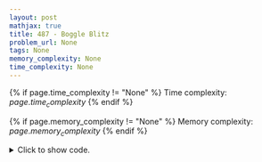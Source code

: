 ```yaml
---
layout: post
mathjax: true
title: 487 - Boggle Blitz
problem_url: None
tags: None
memory_complexity: None
time_complexity: None
---
```




{% if page.time_complexity != "None" %}
Time complexity: ${{ page.time_complexity }}$
{% endif %}

{% if page.memory_complexity != "None" %}
Memory complexity: ${{ page.memory_complexity }}$
{% endif %}

<details>
<summary>
<p style="display:inline">Click to show code.</p>
</summary>
```cpp
{% raw %}
using namespace std;
using ll = long long;
using ii = pair<int, int>;
using vi = vector<int>;
int const NMAX = 21;
int n;
char table[NMAX][NMAX];
bool vis[NMAX][NMAX];
vector<ii> directions = {
    {-1, 0}, {-1, 1}, {0, 1}, {1, 1}, {1, 0}, {1, -1}, {0, -1}, {-1, -1}};
bool cmp(string const &a, string const &b)
{
    if ((int)a.size() == (int)b.size())
        return a < b;
    else
        return (int)a.size() < (int)b.size();
};
set<string, decltype(cmp) *> unique_words(cmp);
inline bool in_bounds(int r, int c)
{
    return 0 <= r and r < n and 0 <= c and c < n;
}
vector<ii> neighbors(int r, int c)
{
    vector<ii> ans;
    for (auto [dr, dc] : directions)
        if (in_bounds(r + dr, c + dc) and table[r + dr][c + dc] > table[r][c])
            ans.emplace_back(r + dr, c + dc);
    return ans;
}
void backtrack(int r, int c, string s = "")
{
    vis[r][c] = true;
    s += table[r][c];
    if ((int)s.size() >= 3)
        unique_words.emplace(s);
    for (auto [rr, cc] : neighbors(r, c))
    {
        if (vis[rr][cc])
            continue;
        backtrack(rr, cc, s);
    }
    vis[r][c] = false;
}
int main(void)
{
    int t;
    cin >> t;
    while (t--)
    {
        cin >> n;
        unique_words.clear();
        for (int r = 0; r < n; ++r)
            for (int c = 0; c < n; ++c)
                cin >> table[r][c];
        for (int r = 0; r < n; ++r)
            for (int c = 0; c < n; ++c)
                backtrack(r, c);
        for (auto s : unique_words)
            cout << s << endl;
        if (t > 0)
            cout << endl;
    }
    return 0;
}

{% endraw %}
```
</details>

